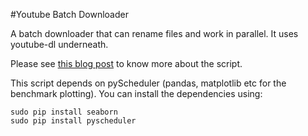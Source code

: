 #Youtube Batch Downloader

A batch downloader that can rename files and work in parallel. It uses youtube-dl underneath.

Please see [this blog post](http://www.thelostlib/downloading-music-from-youtube.html) to know more about the script.

This script depends on pyScheduler (pandas, matplotlib etc for the benchmark plotting). You can install the dependencies using:

```
sudo pip install seaborn
sudo pip install pyscheduler
```
